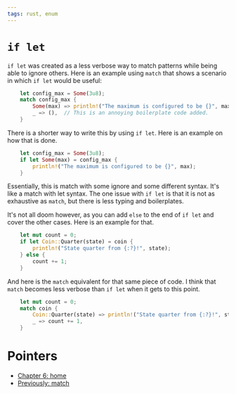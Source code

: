 ```yaml
---
tags: rust, enum
---
```

# `if let`

`if let` was created as a less verbose way to match patterns while being able to ignore others. Here is an example using `match` that shows a scenario in which `if let` would be useful:

```rust
    let config_max = Some(3u8);
    match config_max {
        Some(max) => println!("The maximum is configured to be {}", max),
        _ => (),  // This is an annoying boilerplate code added.
    }

```

There is a shorter way to write this by using `if let`. Here is an example on how that is done.

```rust
    let config_max = Some(3u8);
    if let Some(max) = config_max {
        println!("The maximum is configured to be {}", max);
    }

```

Essentially, this is match with some ignore and some different syntax. It's like a match with let syntax. The one issue with `if let` is that it is not as exhaustive as `match`, but there is less typing and boilerplates.

It's not all doom however, as you can add `else` to the end of `if let` and cover the other cases. Here is an example for that.

```rust
    let mut count = 0;
    if let Coin::Quarter(state) = coin {
        println!("State quarter from {:?}!", state);
    } else {
        count += 1;
    }

```

And here is the `match` equivalent for that same piece of code. I think that `match` becomes less verbose than `if let` when it gets to this point.

```rust
    let mut count = 0;
    match coin {
        Coin::Quarter(state) => println!("State quarter from {:?}!", state),
        _ => count += 1,
    }

```

# Pointers
- [Chapter 6: home](ch06_00_enums.md)
- [Previously: match](ch06_02_match.md)